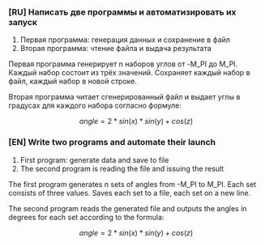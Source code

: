 ### [RU] Написать две программы и автоматизировать их запуск

1) Первая программа: генерация данных и сохранение в файл
2) Вторая программа: чтение файла и выдача результата

Первая программа генерирует n наборов углов от -M_PI до M_PI. Каждый набор состоит из трёх значений.
Сохраняет каждый набор в файл, каждый набор в новой строке.

Вторая программа читает сгенерированный файл и выдает углы в градусах для каждого набора согласно формуле:

```math

angle = 2 * sin(x) * sin(y) + cos(z)
```

### [EN] Write two programs and automate their launch

1) First program: generate data and save to file
2) The second program is reading the file and issuing the result

The first program generates n sets of angles from -M_PI to M_PI. Each set consists of three values.
Saves each set to a file, each set on a new line.

The second program reads the generated file and outputs the angles in degrees for each set according to the formula:

```math

angle = 2 * sin(x) * sin(y) + cos(z)
```
